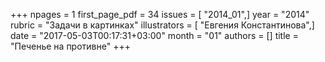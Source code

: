 +++
npages = 1
first_page_pdf = 34
issues = [ "2014_01",]
year = "2014"
rubric = "Задачи в картинках"
illustrators = [ "Евгения Константинова",]
date = "2017-05-03T00:17:31+03:00"
month = "01"
authors = []
title = "Печенье на противне"
+++
